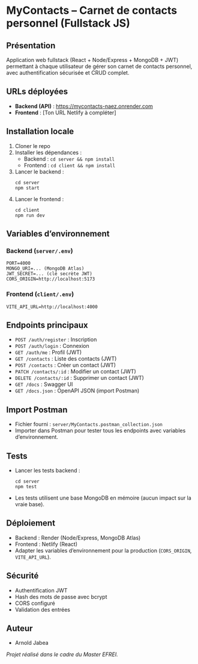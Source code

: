 
# MyContacts – Carnet de contacts personnel (Fullstack JS)

## Présentation
Application web fullstack (React + Node/Express + MongoDB + JWT) permettant à chaque utilisateur de gérer son carnet de contacts personnel, avec authentification sécurisée et CRUD complet.

## URLs déployées
- **Backend (API)** : https://mycontacts-naez.onrender.com
- **Frontend** : [Ton URL Netlify à compléter]

## Installation locale
1. Cloner le repo
2. Installer les dépendances :
	- Backend : `cd server && npm install`
	- Frontend : `cd client && npm install`
3. Lancer le backend :
	```
	cd server
	npm start
	```
4. Lancer le frontend :
	```
	cd client
	npm run dev
	```

## Variables d’environnement
### Backend (`server/.env`)
```
PORT=4000
MONGO_URI=... (MongoDB Atlas)
JWT_SECRET=... (clé secrète JWT)
CORS_ORIGIN=http://localhost:5173
```
### Frontend (`client/.env`)
```
VITE_API_URL=http://localhost:4000
```

## Endpoints principaux
- `POST /auth/register` : Inscription
- `POST /auth/login` : Connexion
- `GET /auth/me` : Profil (JWT)
- `GET /contacts` : Liste des contacts (JWT)
- `POST /contacts` : Créer un contact (JWT)
- `PATCH /contacts/:id` : Modifier un contact (JWT)
- `DELETE /contacts/:id` : Supprimer un contact (JWT)
- `GET /docs` : Swagger UI
- `GET /docs.json` : OpenAPI JSON (import Postman)

## Import Postman
- Fichier fourni : `server/MyContacts.postman_collection.json`
- Importer dans Postman pour tester tous les endpoints avec variables d’environnement.

## Tests
- Lancer les tests backend :
  ```
  cd server
  npm test
  ```
- Les tests utilisent une base MongoDB en mémoire (aucun impact sur la vraie base).

## Déploiement
- Backend : Render (Node/Express, MongoDB Atlas)
- Frontend : Netlify (React)
- Adapter les variables d’environnement pour la production (`CORS_ORIGIN`, `VITE_API_URL`).

## Sécurité
- Authentification JWT
- Hash des mots de passe avec bcrypt
- CORS configuré
- Validation des entrées

## Auteur
- Arnold Jabea
  



*Projet réalisé dans le cadre du Master EFREI.*

